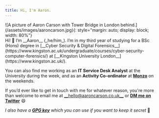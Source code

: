 ```yaml
---
title: Hi, I'm Aaron.
---
```


<div class="row my-auto align-items-center flex-grow-1 overflow-auto flex-row">
<div class="d-flex flex-col col-md-4 justify-content-center my-1" markdown="1">
  ![A picture of Aaron Carson with Tower Bridge in London behind.](/assets/images/aaroncarson.jpg){: style="margin: auto; display: block; width: 80%"}
</div>
<div class="col-md-8 my-4 lead text-justify" markdown="1">
  Hi! 👋 I’m __Aaron__ (_he/him_). I’m in my third year of studying for a BSc (Hons) degree in [__Cyber Security & Digital Forensics__](https://www.kingston.ac.uk/undergraduate/courses/cyber-security-computer-forensics/) at [__Kingston University London__](https://www.kingston.ac.uk/).

  You can also find me working as an __IT Service Desk Analyst__ at the University during the week, and as an __Activity Co-ordinator__ at [__Monzo__](https://monzo.com) on the weekends.

  If you’d ever like to get in touch with me for whatever reason, you're more than welcome to email me at [__hello@aaroncarson.co.uk__](mailto:hello@aaroncarson.co.uk) or [__DM me on Twitter__](https://twitter.com/acar321) 😄

  _I also have a [__GPG key__](https://keys.openpgp.org/vks/v1/by-fingerprint/93BADDC3FE56CDAB908E9096303C76F0807676E2) which you can use if you want to keep it secret_ 🤫  
</div>
</div>